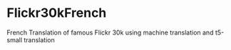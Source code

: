 # Flickr30kFrench
French Translation of famous Flickr 30k using machine translation and t5-small translation
